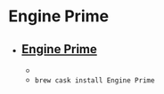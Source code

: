 # Engine Prime
- [Engine Prime](https://www.denondj.com/engineprime)
  - 
  - 
  - `brew cask install Engine Prime`
